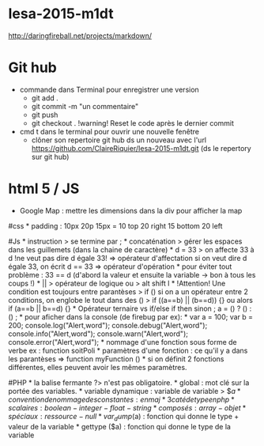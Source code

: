 # Iesa-2015-m1dt

http://daringfireball.net/projects/markdown/

# Git hub
* commande dans Terminal pour enregistrer une version
    * git add .
    * git commit -m "un commentaire"
    * git push
    * git checkout . !warning! Reset le code après le dernier commit
* cmd t dans le terminal pour ouvrir une nouvelle fenêtre
    * clôner son repertoire git hub ds un nouveau avec l'url https://github.com/ClaireRiquier/Iesa-2015-m1dt.git (ds le repertory sur git hub)

# html 5 / JS
* Google Map : mettre les dimensions dans la div pour afficher la map

#css
    * padding : 10px 20p 15px   =   10 top  20 right  15 bottom  20 left

#Js
    * instruction > se termine par ;
    * concaténation > gérer les espaces dans les guillemets (dans la chaine de caractère)
    * d = 33 > on affecte 33 à d !ne veut pas dire d égale 33! => opérateur d'affectation
    si on veut dire d égale 33, on écrit d == 33 => opérateur d'opération
        * pour éviter tout problème : 33 == d  (d'abord la valeur et ensuite la variable -> bon à tous les coups !)
    * || > opérateur de logique ou > alt shift l
    * !Attention! Une condition est toujours entre parantèses > if ()
    si on a un opérateur entre 2 conditions, on englobe le tout dans des () > if ((a==b) || (b==d)) {}  ou alors if (a==b || b==d) {}
    * Opérateur ternaire vs if/else
                    if     then     sinon    ;
        a =        ()   ?   ()    :   () ;
    * pour aficher dans la console (de firebug par ex):
        * var a = 100;
          var b = 200;
    console.log("Alert,word");
    console.debug("Alert,word");
    console.info("Alert,word");
    console.warn("Alert,word");
    console.error("Alert,word");
    * nommage d'une fonction sous forme de verbe ex : function soitPoli
    * paramètres d'une fonction : ce qu'il y a dans les parantèses => function myFunction ()
        * si on définit 2 fonctions différentes, elles peuvent avoir les mêmes paramètres.

#PHP
    * la balise fermante ?> n'est pas obligatoire.
    * global : mot clé sur la portée des variables.
    * variable dynamique : variable de variable > $$a
    * convention de nommage des constantes : en maj
    * 3 caté de type en php
        * scalaires : boolean - integer - float - string
        * composés : array - objet
        * spéciaux : ressource - null
    * var_dump($a) : fonction qui donne le type + valeur de la variable
    * gettype ($a) : fonction qui donne le type de la variable




